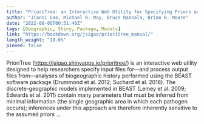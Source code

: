 ```yaml
---
title: "PrioriTree: an Interactive Web Utility for Specifying Priors and Assessing Their Impacts in BEAST Biogeographic Analysis"
author: "Jiansi Gao, Michael R. May, Bruce Rannala, Brian R. Moore"
date: "2022-08-05T00:51:40Z"
tags: [Geographic, Shiny, Package, Models]
link: "https://bookdown.org/jsigao/prioritree_manual/"
length_weight: "19.6%"
pinned: false
---
```


PrioriTree (https://jsigao.shinyapps.io/prioritree/) is an interactive web utility designed to help researchers specify input files for—and process output files from—analyses of biogeographic history performed using the BEAST software package (Drummond et al. 2012; Suchard et al. 2018).
The discrete-geographic models implemented in BEAST (Lemey et al. 2009; Edwards et al. 2011) contain many parameters that must be inferred from minimal information (the single geographic area in which each pathogen occurs); inferences under this approach are therefore inherently sensitive to the assumed priors ...
